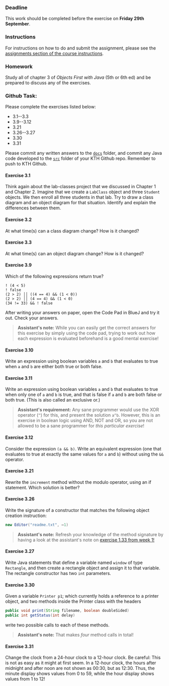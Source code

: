 ### Deadline
This work should be completed before the exercise on **Friday 29th September**.

### Instructions
For instructions on how to do and submit the assignment, please see the
[assignments section of the course instructions](https://gits-15.sys.kth.se/inda-17/course-instructions#assignments).

### Homework
Study all of chapter 3 of _Objects First with Java_ (5th or 6th ed) and be
prepared to discuss any of the exercises.

### Github Task:
Please complete the exercises listed below:

- 3.1--3.3
- 3.9--3.12
- 3.21
- 3.26--3.27
- 3.30
- 3.31

Please commit any written answers to the [`docs`](docs) folder, and commit any
Java code developed to the [`src`](src) folder of your KTH Github repo.
Remember to push to KTH Github.

#### Exercise 3.1
Think again about the lab-classes project that we discussed in Chapter 1 and
Chapter 2. Imagine that we create a `LabClass` object and three `Student`
objects. We then enroll all three students in that lab. Try to draw a class
diagram and an object diagram for that situation. Identify and explain the
differences between them.

#### Exercise 3.2
At what time(s) can a class diagram change? How is it changed?

#### Exercise 3.3
At what time(s) can an object diagram change? How is it changed?

#### Exercise 3.9
Which of the following expressions return true?

```
! (4 < 5)
! false
(2 > 2) ││ ((4 == 4) && (1 < 0))
(2 > 2) ││ (4 == 4) && (1 < 0)
(34 != 33) && ! false
```

After writing your answers on paper, open the Code Pad in BlueJ and try it out.
Check your answers.

> **Assistant's note:** While you can easily get the correct answers for this
> exercise by simply using the code pad, trying to work out how each expression
> is evaluated beforehand is a good mental exercise!

#### Exercise 3.10
Write an expression using boolean variables `a` and `b` that evaluates to true
when `a` and `b` are either both true or both false.

#### Exercise 3.11
Write an expression using boolean variables `a` and `b` that evaluates to true
when only one of `a` and `b` is true, and that is false if `a` and `b` are both
false or both true. (This is also called an exclusive or.)

> **Assistant's requirement:** Any sane programmer would use the XOR operator
> (`^`) for this, and present the solution  `a^b`. However, this is an exercise
> in boolean logic using AND, NOT and OR, so you are not allowed to be a sane
> programmer for _this particular exercise_!

#### Exercise 3.12
Consider the expression `(a && b)`. Write an equivalent expression (one that
evaluates to true at exactly the same values for `a` and `b`) without using the
`&&` operator.

#### Exercise 3.21
Rewrite the `increment` method without the modulo operator, using an if
statement. Which solution is better?

#### Exercise 3.26
Write the signature of a constructor that matches the following object creation
instruction:

```java
new Editor("readme.txt", –1)
```

> **Assistant's note:** Refresh your knowledge of the method signature by
> having a look at the assistant's note on 
> [exercise 1.33 from week 1!](https://gits-15.sys.kth.se/inda-17/week-1#exercise-1.33)

#### Exercise 3.27
Write Java statements that define a variable named `window` of type
`Rectangle`, and then create a rectangle object and assign it to that variable.
The rectangle constructor has two `int` parameters.

#### Exercise 3.30
Given a variable `Printer p1`; which currently holds a reference to a printer
object, and two methods inside the Printer class with the headers

```java
public void print(String filename, boolean doubleSided)
public int getStatus(int delay)
```

write two possible calls to each of these methods.

> **Assistant's note:** That makes _four_ method calls in total!

#### Exercise 3.31
Change the clock from a 24-hour clock to a 12-hour clock. Be careful: This is
not as easy as it might at first seem. In a 12-hour clock, the hours after
midnight and after noon are not shown as 00:30, but as 12:30. Thus, the minute
display shows values from 0 to 59, while the hour display shows values from 1
to 12!
